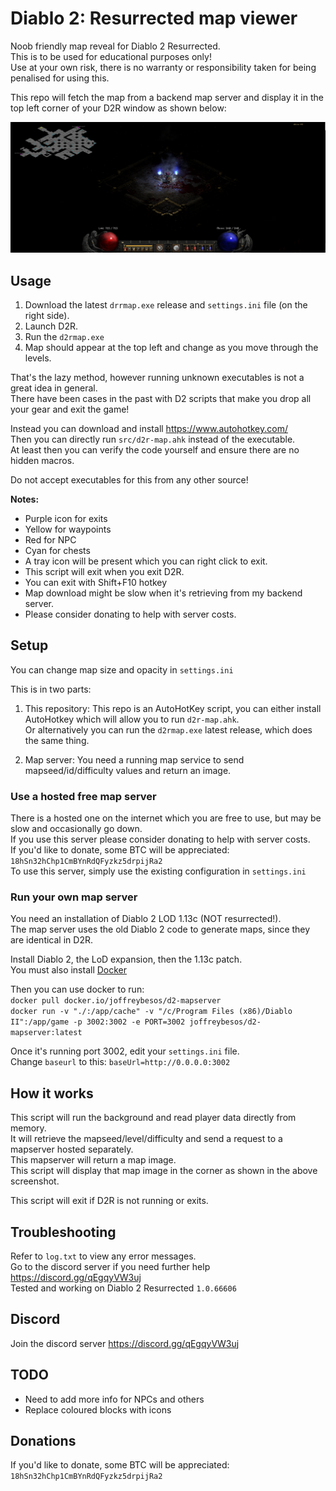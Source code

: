 # Diablo 2: Resurrected map viewer

Noob friendly map reveal for Diablo 2 Resurrected.  
This is to be used for educational purposes only!  
Use at your own risk, there is no warranty or responsibility taken for being penalised for using this.  

This repo will fetch the map from a backend map server and display it in the top left corner of your D2R window as shown below:

![Durance of Hate Level 2](duranceofhate2.png)

## Usage

1. Download the latest `drrmap.exe` release and `settings.ini` file (on the right side).
2. Launch D2R.
3. Run the `d2rmap.exe`
4. Map should appear at the top left and change as you move through the levels.

That's the lazy method, however running unknown executables is not a great idea in general.  
There have been cases in the past with D2 scripts that make you drop all your gear and exit the game!  

Instead you can download and install <https://www.autohotkey.com/>  
Then you can directly run `src/d2r-map.ahk` instead of the executable.  
At least then you can verify the code yourself and ensure there are no hidden macros.  

Do not accept executables for this from any other source!

**Notes:**

- Purple icon for exits
- Yellow for waypoints
- Red for NPC
- Cyan for chests  
- A tray icon will be present which you can right click to exit.
- This script will exit when you exit D2R.
- You can exit with Shift+F10 hotkey
- Map download might be slow when it's retrieving from my backend server.
- Please consider donating to help with server costs.

## Setup

You can change map size and opacity in `settings.ini`  

This is in two parts:

1. This repository:
This repo is an AutoHotKey script, you can either install AutoHotkey which will allow you to run `d2r-map.ahk`.  
Or alternatively you can run the `d2rmap.exe` latest release, which does the same thing.

2. Map server:
You need a running map service to send mapseed/id/difficulty values and return an image.

### Use a hosted free map server

There is a hosted one on the internet which you are free to use, but may be slow and occasionally go down.  
If you use this server please consider donating to help with server costs.  
If you'd like to donate, some BTC will be appreciated:  
`18hSn32hChp1CmBYnRdQFyzkz5drpijRa2`  
To use this server, simply use the existing configuration in `settings.ini`

### Run your own map server

You need an installation of Diablo 2 LOD 1.13c (NOT resurrected!).  
The map server uses the old Diablo 2 code to generate maps, since they are identical in D2R.

Install Diablo 2, the LoD expansion, then the 1.13c patch.  
You must also install [Docker](https://docs.docker.com/get-docker/)  

Then you can use docker to run:  
`docker pull docker.io/joffreybesos/d2-mapserver`  
`docker run -v "./:/app/cache" -v "/c/Program Files (x86)/Diablo II":/app/game -p 3002:3002 -e PORT=3002 joffreybesos/d2-mapserver:latest`

Once it's running port 3002, edit your `settings.ini` file.  
Change `baseurl` to this: `baseUrl=http://0.0.0.0:3002`

## How it works

This script will run the background and read player data directly from memory.  
It will retrieve the mapseed/level/difficulty and send a request to a mapserver hosted separately.  
This mapserver will return a map image.  
This script will display that map image in the corner as shown in the above screenshot.  

This script will exit if D2R is not running or exits.  

## Troubleshooting

Refer to `log.txt` to view any error messages.  
Go to the discord server if you need further help <https://discord.gg/qEgqyVW3uj>  
Tested and working on Diablo 2 Resurrected `1.0.66606`

## Discord

Join the discord server  <https://discord.gg/qEgqyVW3uj>

## TODO

- Need to add more info for NPCs and others
- Replace coloured blocks with icons

## Donations

If you'd like to donate, some BTC will be appreciated:  
`18hSn32hChp1CmBYnRdQFyzkz5drpijRa2`  
